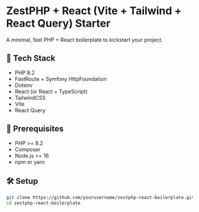 # ZestPHP + React (Vite + Tailwind + React Query) Starter

A minimal, fast PHP + React boilerplate to kickstart your project.

## 🚀 Tech Stack

- PHP 8.2
- FastRoute + Symfony HttpFoundation
- Dotenv
- React (or React + TypeScript)
- TailwindCSS
- Vite
- React Query

## 🧰 Prerequisites

- PHP >= 8.2
- Composer
- Node.js >= 16
- npm or yarn

## 🛠 Setup

```bash
git clone https://github.com/yourusername/zestphp-react-boilerplate.git
cd zestphp-react-boilerplate

